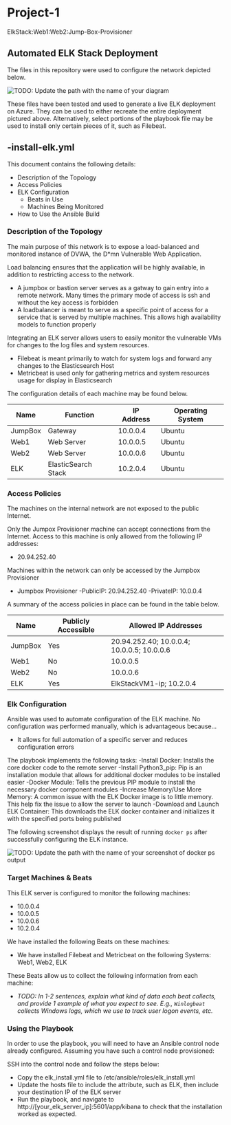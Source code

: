 # Project-1
ElkStack:Web1:Web2:Jump-Box-Provisioner
## Automated ELK Stack Deployment

The files in this repository were used to configure the network depicted below.

![TODO: Update the path with the name of your diagram](Images/diagram_filename.png)

These files have been tested and used to generate a live ELK deployment on Azure. They can be used to either recreate the entire deployment pictured above. Alternatively, select portions of the playbook file may be used to install only certain pieces of it, such as Filebeat.

  -install-elk.yml
  -
  
This document contains the following details:
- Description of the Topology
- Access Policies
- ELK Configuration
  - Beats in Use
  - Machines Being Monitored
- How to Use the Ansible Build


### Description of the Topology

The main purpose of this network is to expose a load-balanced and monitored instance of DVWA, the D*mn Vulnerable Web Application.

Load balancing ensures that the application will be highly available, in addition to restricting access to the network.

- A jumpbox or bastion server serves as a gatway to gain entry into a remote network. Many times the primary mode of access is ssh and without the key access is forbidden
- A loadbalancer is meant to serve as a specific point of access for a service that is served by multiple machines. This allows high availability models to function properly

Integrating an ELK server allows users to easily monitor the vulnerable VMs for changes to the log files and system resources.
- Filebeat is meant primarily to watch for system logs and forward any changes to the Elasticsearch Host
- Metricbeat is used only for gathering metrics and system resources usage for display in Elasticsearch

The configuration details of each machine may be found below.

| Name    | Function            | IP Address | Operating System |
|---------|---------------------|------------|------------------|
| JumpBox | Gateway             | 10.0.0.4   | Ubuntu           |
| Web1    | Web Server          | 10.0.0.5   | Ubuntu           |
| Web2    | Web Server          | 10.0.0.6   | Ubuntu           |
| ELK     | ElasticSearch Stack | 10.2.0.4   | Ubuntu           |

### Access Policies

The machines on the internal network are not exposed to the public Internet. 

Only the Jumpox Provisioner machine can accept connections from the Internet. Access to this machine is only allowed from the following IP addresses:
- 20.94.252.40

Machines within the network can only be accessed by the Jumpbox Provisioner
- Jumpbox Provisioner
    -PublicIP: 20.94.252.40
    -PrivateIP: 10.0.0.4

A summary of the access policies in place can be found in the table below.

| Name    | Publicly Accessible | Allowed IP Addresses                       |
|---------|---------------------|--------------------------------------------|
| JumpBox | Yes                 | 20.94.252.40; 10.0.0.4; 10.0.0.5; 10.0.0.6 |
| Web1    | No                  | 10.0.0.5                                   |
| Web2    | No                  | 10.0.0.6                                   |
| ELK     | Yes                 | ElkStackVM1-ip; 10.2.0.4                   |

### Elk Configuration

Ansible was used to automate configuration of the ELK machine. No configuration was performed manually, which is advantageous because...
- It allows for full automation of a specific server and reduces configuration errors

The playbook implements the following tasks:
  -Install Docker: Installs the core docker code to the remote server
  -Install Python3_pip: Pip is an installation module that allows for additional docker modules to be installed easier
  -Docker Module: Tells the previous PIP module to install the necessary docker component modules
  -Increase Memory/Use More Memory: A common issue with the ELK Docker image is to little memory. This help fix the issue to allow the server to launch
  -Download and Launch ELK Container: This downloads the ELK docker container and initializes it with the specified ports being published

The following screenshot displays the result of running `docker ps` after successfully configuring the ELK instance.

![TODO: Update the path with the name of your screenshot of docker ps output](Images/docker_ps_output.png)

### Target Machines & Beats
This ELK server is configured to monitor the following machines:
- 10.0.0.4
- 10.0.0.5
- 10.0.0.6
- 10.2.0.4

We have installed the following Beats on these machines:
- We have installed Filebeat and Metricbeat on the following Systems: Web1, Web2, ELK

These Beats allow us to collect the following information from each machine:
- _TODO: In 1-2 sentences, explain what kind of data each beat collects, and provide 1 example of what you expect to see. E.g., `Winlogbeat` collects Windows logs, which we use to track user logon events, etc._

### Using the Playbook
In order to use the playbook, you will need to have an Ansible control node already configured. Assuming you have such a control node provisioned: 

SSH into the control node and follow the steps below:
- Copy the elk_install.yml file to /etc/ansible/roles/elk_install.yml
- Update the hosts file to include the attribute, such as ELK, then include your destination IP of the ELK server
- Run the playbook, and navigate to http://[your_elk_server_ip]:5601/app/kibana to check that the installation worked as expected.
